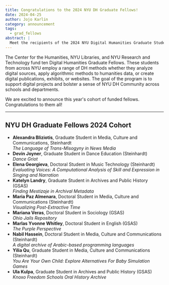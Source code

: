 ```yaml
---
title: Congratulations to the 2024 NYU DH Graduate Fellows!
date: 2024-04-25
author: Jojo Karlin
category: announcement
tags:
  - grad_fellows
abstract: |
  Meet the recipients of the 2024 NYU Digital Humanities Graduate Student Fellows, sponsored by the NYU Center for Humanities, NYU Libraries, and NYU Research and Instructional Technology.
---
```


The Center for the Humanities, NYU Libraries, and NYU Research and Technology fund ten Digital Humanities Graduate Fellows. These students from across NYU employ a range of DH methods whether they analyze digital sources, apply algorithmic methods to humanities data, or create digital publications, exhibits, or websites. The goal of the program is to support digital projects and bolster a sense of NYU DH Community across schools and departments.

We are excited to announce this year's cohort of funded fellows. Congratulations to them all!

---

## NYU DH Graduate Fellows 2024 Cohort

- **Alexandra Bliziotis**, Graduate Student in Media, Culture and Communications, Steinhardt <br> _The Language of Trans-Misogyny in News Media_
- **Devin Joyner**, Graduate Student in Dance Education (Steinhardt) <br> _Dance Griot_
- **Elena Georgieva**, Doctoral Student in Music Technology (Steinhardt) <br> _Evaluating Voices: A Computational Analysis of Skill and Expression in Singing and Narration_
- **Katelyn Landry**, Graduate Student in Archives and Public History (GSAS) <br> _Finding Mestizaje in Archival Metadata_
- **Maria Paz Almenara**, Doctoral Student in Media, Culture and Communications (Steinhardt) <br> _Visualizing Post-Extractive Time_
- **Mariana Veras**, Doctoral Student in Sociology (GSAS) <br> _Ohio Jails Repository_
- **Marlas Yvonne Whitley**, Doctoral Student in English (GSAS) <br> _The Purple Perspective_
- **Nabil Hassein**, Doctoral Student in Media, Culture and Communications (Steinhardt) <br> _A digital archive of Arabic-based programming languages_
- **Yilia Qu**, Graduate Student in Media, Culture and Communications (Steinhardt) <br> _You Are Your Own Child: Explore Alternatives For Baby Simulation Games_
- **Ula Kulpa**, Graduate Student in Archives and Public History (GSAS) <br> _Knoxo Freedom Schools Oral History Archive_